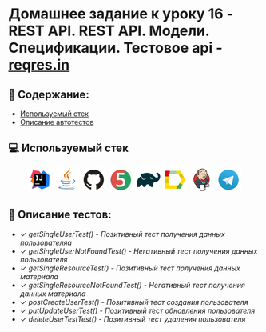 # Домашнее задание к уроку 16 - REST API. REST API. Модели. Спецификации. Тестовое api -  [reqres.in](https://reqres.in/)
## :scroll: Содержание:

- [Используемый стек](#computer-используемый-стек)
- [Описание автотестов](#pushpin-описание-тестов)

##  :computer: Используемый стек
<p align="center">
<a href="https://www.jetbrains.com/idea/"><img src="logo/Intelij_IDEA.svg" width="50" height="50"  alt="IDEA"/></a>
<a href="https://www.java.com/"><img src="logo/Java.svg" width="50" height="50"  alt="JAVA"/></a>
<a href="https://github.com/"><img src="logo/GitHub.svg" width="50" height="50"  alt="GITHUB"/></a>
<a href="https://junit.org/junit5/"><img src="logo/JUnit5.svg" width="50" height="50"  alt="JUnit5"/></a>
<a href="https://gradle.org/"><img src="logo/Gradle.svg" width="50" height="50"  alt="Gradle"/></a>
<a href="https://allurereport.org/"><img src="logo/Allure_Report.svg" width="50" height="50"  alt="Allure Report"/></a>
<a href="https://www.jenkins.io/"><img src="logo/Jenkins.svg" width="50" height="50"  alt="Jenkins"/></a>
<a href="https://web.telegram.org/"><img src="logo/Telegram.svg" width="50" height="50"  alt="Telegram"/></a>
</p>

## :pushpin: Описание тестов:
- ✓ *getSingleUserTest() - Позитивный тест получения данных пользователяа*
- ✓ *getSingleUserNotFoundTest() - Негативный тест получения данных пользователя* 
- ✓ *getSingleResourceTest() - Позитивный тест получения данных материала*
- ✓ *getSingleResourceNotFoundTest() - Негативный тест получения данных материала*
- ✓ *postCreateUserTest() - Позитивный тест создания пользователя*
- ✓ *putUpdateUserTest() - Позитивный тест обновления пользователя*
- ✓ *deleteUserTestTest() - Позитивный тест удаления пользователя*

